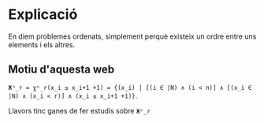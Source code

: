 # Explicació
En diem problemes ordenats, simplement perquè existeix un ordre entre uns elements i els altres.

## Motiu d'aquesta web
`Жⁿ_r = χⁿ_r(x_i ≤ x_i+1 +1) = {(x_i) | [(i ∈ |N) ∧ (i < n)] ∧ [(x_i ∈ |N) ∧ (x_i < r)] ∧ (x_i ≤ x_i+1 +1)}`.<br>

Llavors tinc ganes de fer estudis sobre `Жⁿ_r`

